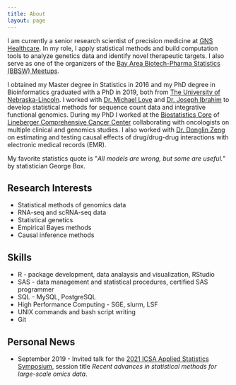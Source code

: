 ```yaml
---
title: About
layout: page
---
```

<!-- ![Profile Image]({{ site.url }}/{{ site.picture }}) -->


I am currently a senior research scientist of precision medicine at [GNS Healthcare](https://www.gnshealthcare.com/). In my role, I apply statistical methods and build computation tools to analyze genetics data and identify novel therapeutic targets. I also serve as one of the organizers of the [Bay Area Biotech-Pharma Statistics (BBSW) Meetups](https://www.bbsw.org/meetupabout).

I obtained my Master degree in Statistics in 2016 and my PhD degree in Bioinformatics graduated with a PhD in 2019, both from [The University of Nebraska-Lincoln](https://www.unl.edu/). I worked with [Dr. Michael Love](https://mikelove.github.io) and [Dr. Joseph Ibrahim](https://sph.unc.edu/adv_profile/joseph-g-ibrahim-phd/) to develop statistical methods for sequence count data and integrative functional genomics. During my PhD I worked at the [Biostatistics Core](https://unclineberger.org/biostats/) of [Lineberger Comprehensive Cancer Center](https://unclineberger.org/) collaborating with oncologists on multiple clinical and genomics studies. I also worked with [Dr. Donglin Zeng](http://bios.unc.edu/~dzeng/) on estimating and testing causal effects of drug/drug-drug interactions with electronic medical records (EMR).

<!--I am originally from China, and was born and raised in Shandong. During my senior year at [The Shandong University](https://english.cueb.edu.cn/) (首都经济贸易大学) majoring in Biology, I realized that I am more interested in developing and applying statistical methods to answer healthcare questions. This idea motivated my decision to apply to graduate school in Statistics, Bioinformatics, and Machine Learning to join biotech industry upon graduation.-->

My favorite statistics quote is "*All models are wrong, but some are useful.*" by statistician George Box.

<h2>Research Interests</h2>

<ul class="interest-list">
	<li>Statistical methods of genomics data</li>
	<li>RNA-seq and scRNA-seq data</li>
	<li>Statistical genetics</li>
	<li>Empirical Bayes methods</li>
	<li>Causal inference methods</li>
</ul>

<h2>Skills</h2>

<ul class="skill-list">
	<li>R - package development, data analaysis and visualization, RStudio</li>
	<li>SAS - data management and statistical procedures, certified SAS programmer </li>
	<li>SQL - MySQL, PostgreSQL</li>
	<li>High Performance Computing - SGE, slurm, LSF</li>
	<li>UNIX commands and bash script writing</li>
	<li>Git</li>
</ul>

<h2>Personal News</h2>
<ul class="news-list">
	<li><p>September 2019 - Invited talk for the <a href="https://symposium2021.icsa.org/">2021 ICSA Applied Statistics Symposium</a>, session title <em>Recent advances in statistical methods for large-scale omics data</em>. </p></li>
</ul>
